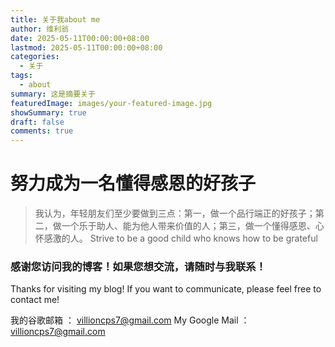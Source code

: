 ```yaml
---
title: 关于我about me
author: 维利翁
date: 2025-05-11T00:00:00+08:00
lastmod: 2025-05-11T00:00:00+08:00
categories:
  - 关于
tags:
  - about
summary: 这是摘要关于
featuredImage: images/your-featured-image.jpg
showSummary: true
draft: false
comments: true
---
```



# 努力成为一名懂得感恩的好孩子


>  我认为，年轻朋友们至少要做到三点：第一，做一个品行端正的好孩子；第二，做一个乐于助人、能为他人带来价值的人；第三，做一个懂得感恩、心怀感激的人。
Strive to be a good child who knows how to be grateful


### 感谢您访问我的博客！如果您想交流，请随时与我联系！

Thanks for visiting my blog! If you want to communicate, please feel free to contact me! 

我的谷歌邮箱 ： [villioncps7@gmail.com](mailto:villioncps7@gmail.com) 
My Google Mail ： [villioncps7@gmail.com](mailto:villioncps7@gmail.com)
